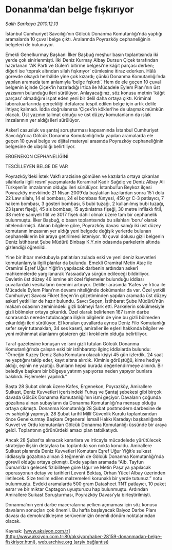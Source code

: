 # Donanma’dan belge fışkırıyor

*Salih Sarıkaya 2010.12.13*

<font class="agenda2NewsSpot">
 İstanbul Cumhuriyet Savcılığı’nın Gölcük Donanma Komutanlığı’nda yaptığı aramalarda 10 çuval belge çıktı. Aralarında Poyrazköy cephaneliğinin belgeleri de bulunuyor.
</font>
<font class="newsDetail">
 <p>
  <p class="MsoNormal">
   Emekli Genelkurmay Başkanı İlker Başbuğ meşhur basın toplantısında iki yerde çok sinirlenmişti. İlki Deniz Kurmay Albay Dursun Çiçek tarafından hazırlanan “AK Parti ve Gülen’i bitirme belgesi’ne kâğıt parçası derken; diğeri ise ‘toprak altından silah fışkırıyor’ cümlesine itiraz ederken. Hâlâ görevde olsaydı herhâlde yine çok kızardı; çünkü Donanma Komutanlığı’nda yapılan aramada tam anlamıyla ‘belge fışkırdı’. Hem de ele geçen 10 çuval belgenin içinde Çiçek’in hazırladığı İrtica ile Mücadele Eylem Planı’nın üst yazısının bulunduğu ileri sürülüyor. Anlayacağınız, söz konusu metnin ‘kâğıt parçası’ olmadığını ispat eden yeni bir delil daha ortaya çıktı. Kriminal laboratuarlarında gerçekliği defalarca tespit edilen belge için artık delile ihtiyaç kalmadı. İddia doğrulanırsa ‘Çiçek’in kökleri’ne de ulaşmak mümkün olacak. Üst yazının talimat olduğu ve üst düzey komutanların da ıslak imzalarının yer aldığı ileri sürülüyor.
   <span>
   </span>
  </p>
  <p class="MsoNormal">
   Askerî casusluk ve şantaj soruşturması kapsamında İstanbul Cumhuriyet Savcılığı’nca Gölcük Donanma Komutanlığı’nda yapılan aramalarda ele geçen 10 çuval belge ve dijital materyal arasında Poyrazköy cephaneliğinin belgesine de ulaşıldığı belirtiliyor.
  </p>
  <p class="MsoNormal">
   ERGENEKON CEPHANELİĞİNİ
  </p>
  <p class="MsoNormal">
   TESCİLLEYEN BELGE DE VAR
  </p>
  <p class="MsoNormal">
   Poyrazköy’deki İstek Vakfı arazisine gömülen ve kazılarla ortaya çıkarılan silahlarla ilgili resmî yazışmalarda Koramiral Kadir Sağdıç ve Deniz Albay Ali Türkşen’in imzalarının olduğu ileri sürülüyor. İstanbul’un Beykoz ilçesi Poyrazköy mevkiinde 21 Nisan 2009’da başlatılan kazılardan sonra 15’i dolu 22 Law silahı, 14 el bombası, 24 el bombası fünyesi, 450 gr C-3 patlayıcı, 7 hakem bombası, 3 gösteri bombası, 5 bubi tuzağı, 2 kullanılmış bubi tuzağı, 23 işaret fişeği, 45 sis bombası, 15 aydınlatma fişeği, 30 metre infilaklı fitil, 38 metre saniyeli fitil ve 3017 fişek dahil olmak üzere tam bir cephanelik bulunmuştu. İlker Başbuğ, o basın toplantısında bu silahları ‘boru’ olarak nitelendirmişti. Alınan bilgilere göre, Poyrazköy davası sanığı iki üst düzey komutanın imzasının yer aldığı yeni belgede değişik yerlerde bulunan cephaneliklerin bir araya getirilmesi isteniyor. 10 çuval dolusu gizli belgenin Deniz İstihbarat Şube Müdürü Binbaşı K.Y.nin odasında parkelerin altında gizlendiği öğrenildi.
  </p>
  <p class="MsoNormal">
   Yine bir ihbar mektubuyla patlatılan zulada eski ve yeni deniz kuvvetleri komutanlarıyla ilgili planlar da bulundu. Emekli Oramiral Metin Ataç ile Oramiral Eşref Uğur Yiğit’in yapılacak darbenin ardından askerî mahkemelerde yargılanarak Yassıada’ya sürgün edileceği bildiriliyor. Devletin üst düzey 46 ismine ait özel fişlemeler bulunduğu iddiası çuvallardaki vesikaların önemini artırıyor. Deliller arasında ‘Kafes ve İrtica ile Mücadele Eylem Planı’nın devamı niteliğinde dokümanlar da var. Özel yetkili Cumhuriyet Savcısı Fikret Seçen’in gözetiminden yapılan aramada üst düzey askerî yetkililer de hazır bulundu. Savcı Seçen, İstihbarat Şube Müdürü’nün makam odasının zeminindeki gizli bölmeyi fark etti. Parkelerin sökülmesiyle gizli bölmeler ortaya çıkarıldı. Özel olarak belirlenen 167 ismin darbe sonrasında nerede tutulacağına ilişkin bilgilerin de yine bu gizli bölmeden çıkarıldığı ileri sürülüyor. El konulan çuvallarda ayrıca Deniz Filo Komutanlığı sefer seyir tutanakları, 34 ses kaseti, amiraller ile eşleri hakkında bilgiler ve yeni mühimmat alanlarını gösteren gizli krokilerin olduğu belirtiliyor.
  </p>
  <p class="MsoNormal">
   Taraf gazetesine konuşan ve ismi gizli tutulan Gölcük Donanma Komutanlığı’nda çalışan eski bir istihbaratçı ilginç iddialarda bulundu: “Örneğin Kuzey Deniz Saha Komutanı olacak kişiyi 45 gün izlerdik. 24 saat ne yaptığını takip eder, kayıt altına alırdık. Kiminle görüştüğü, kime hediye aldığı, eşinin ne yaptığı. Bunların hepsi burada değerlendirmeye alınırdı. Bir belediye başkanı bir bölgeye yatırım yapıyorsa neden yapıyor bunlara bakılırdı. Fişlemeler yapılırdı.”
  </p>
  <p class="MsoNormal">
   Başta 28 Şubat olmak üzere Kafes, Ergenekon, Poyrazköy, Amirallere Suikast, Deniz Kuvvetleri içerisindeki Fuhuş ve Şantaj şebekesi gibi birçok davada Gölcük Donanma Komutanlığı’nın ismi geçiyor. Davaların çoğunda gözaltına alınan subayların da Donanma Komutanlığı’na mensup olduğu ortaya çıkmıştı. Donanma Komutanlığı 28 Şubat postmodern darbesine de ev sahipliği yapmıştı. 28 Şubat tarihî Millî Güvenlik Kurulu toplantısından önce Genelkurmay Başkanı Orgeneral İsmail Hakkı Karadayı başkanlığında Kuvvet ve Ordu komutanları Gölcük Donanma Komutanlığı üssünde bir araya geldi. Toplantının görünürdeki amacı plan tatbikatıydı.
  </p>
  <p class="MsoNormal">
   Ancak 28 Şubat’ta alınacak kararlara ve irticayla mücadelede yürütülecek stratejiye ilişkin detaylara bu toplantıda son nokta konuldu. Amirallere Suikast planında Deniz Kuvvetleri Komutanı Eşref Uğur Yiğit’e suikast iddiasıyla gözaltına alınan 3 teğmenin de Gölcük Donanma Komutanlığı’nda görevli olduğu ortaya çıkmıştı. Evde yapılan aramada “Alb. Tayfun Duman’dan gelecek fizibiliteye göre Uğur ve Metin Paşa’ya yapılacak operasyonun detay ve tarihleri Levent Bektaş, Orhan Yücel Albay üzerinden iletilecek. Size teslim edilen malzemeleri korunaklı bir yerde tutunuz.” notu bulunmuştu.
   <span>
   </span>
   Evdeki aramalarda 500 gram Datasheet TNT patlayıcı, 10 paket esrar ve bir miktar Captagon uyuşturucu hap bulunmuştu. Ardından Amirallere Suikast Soruşturması, Poyrazköy Davası’yla birleştirilmişti.
  </p>
  <p class="MsoNormal">
   Donanma’nın yeni darbe maceralarına yelken açmaması için söz konusu davaların sonuçları çok önemli. Bu hafta başlayacak Balyoz Darbe Planı davası da demokratikleşme serüvenimizin önemli dönüm noktalarından olacak.
  </p>
 </p>
</font>

Kaynak: [www.aksiyon.com.tr](http://www.aksiyon.com.tr:80/aksiyon/haber-28159-donanmadan-belge-fiskiriyor.html), [web.archive.org (arşiv bağlantısı)](http://web.archive.org/web/20101219091146/http://www.aksiyon.com.tr:80/aksiyon/haber-28159-donanmadan-belge-fiskiriyor.html)

